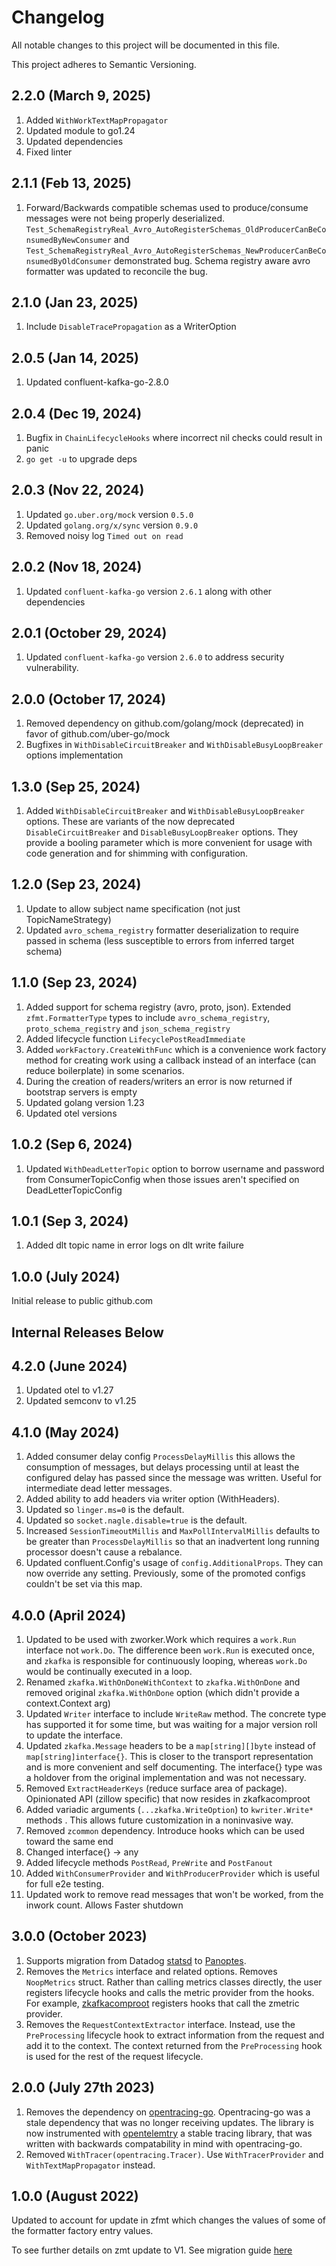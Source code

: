 # Changelog

All notable changes to this project will be documented in this file.

This project adheres to Semantic Versioning.

## 2.2.0 (March 9, 2025)

1. Added `WithWorkTextMapPropagator`
2. Updated module to go1.24
3. Updated dependencies 
4. Fixed linter

## 2.1.1 (Feb 13, 2025)

1. Forward/Backwards compatible schemas used to produce/consume messages were not being properly deserialized. 
   `Test_SchemaRegistryReal_Avro_AutoRegisterSchemas_OldProducerCanBeConsumedByNewConsumer` and `Test_SchemaRegistryReal_Avro_AutoRegisterSchemas_NewProducerCanBeConsumedByOldConsumer`
   demonstrated bug. Schema registry aware avro formatter was updated to reconcile the bug.

## 2.1.0 (Jan 23, 2025)

1. Include `DisableTracePropagation` as a WriterOption

## 2.0.5 (Jan 14, 2025)

1. Updated confluent-kafka-go-2.8.0

## 2.0.4 (Dec 19, 2024)

1. Bugfix in `ChainLifecycleHooks` where incorrect nil checks could result in panic
2. `go get -u` to upgrade deps

## 2.0.3 (Nov 22, 2024)

1. Updated `go.uber.org/mock` version `0.5.0` 
2. Updated `golang.org/x/sync` version `0.9.0`
3. Removed noisy log `Timed out on read`

## 2.0.2 (Nov 18, 2024)

1. Updated `confluent-kafka-go` version `2.6.1` along with other dependencies

## 2.0.1 (October 29, 2024)

1. Updated `confluent-kafka-go` version `2.6.0` to address security vulnerability.

## 2.0.0 (October 17, 2024)

1. Removed dependency on github.com/golang/mock (deprecated) in favor of github.com/uber-go/mock 
2. Bugfixes in `WithDisableCircuitBreaker` and `WithDisableBusyLoopBreaker` options implementation

## 1.3.0 (Sep 25, 2024)

1. Added `WithDisableCircuitBreaker` and `WithDisableBusyLoopBreaker` options. These are variants of the now deprecated `DisableCircuitBreaker`
and `DisableBusyLoopBreaker` options. They provide a booling parameter which is more convenient for usage with
code generation and for shimming with configuration.

## 1.2.0 (Sep 23, 2024)

1. Update to allow subject name specification (not just TopicNameStrategy)
1. Updated `avro_schema_registry` formatter deserialization to require passed in schema (less susceptible to errors from inferred target schema) 

## 1.1.0 (Sep 23, 2024)

1. Added support for schema registry (avro, proto, json). Extended `zfmt.FormatterType` types to include `avro_schema_registry`, `proto_schema_registry` and `json_schema_registry`
2. Added lifecycle function `LifecyclePostReadImmediate`
3. Added `workFactory.CreateWithFunc` which is a convenience work factory method for creating work using a callback instead of an interface (can reduce boilerplate) in some scenarios.
4. During the creation of readers/writers an error is now returned if bootstrap servers is empty
5. Updated golang version 1.23
6. Updated otel versions


## 1.0.2 (Sep 6, 2024)

1. Updated `WithDeadLetterTopic` option to borrow username and password from ConsumerTopicConfig when those issues aren't specified on DeadLetterTopicConfig

## 1.0.1 (Sep 3, 2024)

1. Added dlt topic name in error logs on dlt write failure

## 1.0.0 (July 2024)

Initial release to public github.com

Internal Releases Below
----

## 4.2.0 (June 2024)

1. Updated otel to v1.27
1. Updated semconv to v1.25

## 4.1.0 (May 2024)
1. Added consumer delay config `ProcessDelayMillis` this allows the consumption of messages, but delays processing until at least the configured delay has passed since the message was written.  Useful for intermediate dead letter messages.
1. Added ability to add headers via writer option (WithHeaders).
1. Updated so `linger.ms=0` is the default.
1. Updated so `socket.nagle.disable=true` is the default.
1. Increased `SessionTimeoutMillis` and `MaxPollIntervalMillis` defaults to be greater than `ProcessDelayMillis` so that an inadvertent long running processor doesn't cause a rebalance.
1. Updated confluent.Config's usage of `config.AdditionalProps`. They can now override any setting. Previously, some of the promoted configs couldn't be set via this map.

## 4.0.0 (April 2024)
1. Updated to be used with zworker.Work which requires a `work.Run` interface not `work.Do`. The difference been
   `work.Run` is executed once, and `zkafka` is responsible for continuously looping, whereas `work.Do` would be continually executed
   in a loop.
1. Renamed `zkafka.WithOnDoneWithContext` to `zkafka.WithOnDone` and removed original `zkafka.WithOnDone` option (which didn't provide a context.Context arg)
1. Updated `Writer` interface to include `WriteRaw` method. The concrete type has supported it for some time, but was waiting for a major version roll to update the interface.
1. Updated `zkafka.Message` headers to be a `map[string][]byte` instead of `map[string]interface{}`. This is closer to the transport representation and is more convenient and self documenting.
The interface{} type was a holdover from the original implementation and was not necessary.
1. Removed `ExtractHeaderKeys` (reduce surface area of package). Opinionated API (zillow specific) that now resides in zkafkacomproot
1. Added variadic arguments (`...zkafka.WriteOption`) to `kwriter.Write*` methods . This allows future customization in a noninvasive way. 
1. Removed `zcommon` dependency. Introduce hooks which can be used toward the same end
1. Changed interface{} -> any
1. Added lifecycle methods `PostRead`, `PreWrite` and `PostFanout`
1. Added `WithConsumerProvider` and `WithProducerProvider` which is useful for full e2e testing. 
1. Updated work to remove read messages that won't be worked, from the inwork count. Allows Faster shutdown

## 3.0.0 (October 2023)

1. Supports migration from Datadog [statsd](https://www.datadoghq.com/blog/statsd/) to [Panoptes](https://getpanoptes.io/).
2. Removes the `Metrics` interface and related options. Removes `NoopMetrics` struct. Rather than calling metrics classes directly, the user registers lifecycle hooks and calls the metric provider from the hooks. For example, [zkafkacomproot](https://gitlab.zgtools.net/devex/archetypes/gomods/zkafkacomproot) registers hooks that call the zmetric provider.
3. Removes the `RequestContextExtractor` interface. Instead, use the `PreProcessing` lifecycle hook to extract information from the request and add it to the context. The context returned from the `PreProcessing` hook is used for the rest of the request lifecycle.

## 2.0.0 (July 27th 2023)

1. Removes the dependency on [opentracing-go](https://github.com/opentracing/opentracing-go).
   Opentracing-go was a stale dependency that was no longer receiving updates. The library is now instrumented with [opentelemtry](https://github.com/open-telemetry/opentelemetry-go)
   a stable tracing library, that was written with backwards compatability in mind with opentracing-go.
2. Removed `WithTracer(opentracing.Tracer)`. Use `WithTracerProvider` and `WithTextMapPropagator` instead.

## 1.0.0 (August 2022)

Updated to account for update in zfmt which changes the values of some of the formatter factory
entry values.

To see further details on zmt update to V1. See migration guide [here](https://gitlab.zgtools.net/devex/archetypes/gomods/zfmt/-/blob/main/README.md#migration-guide)
